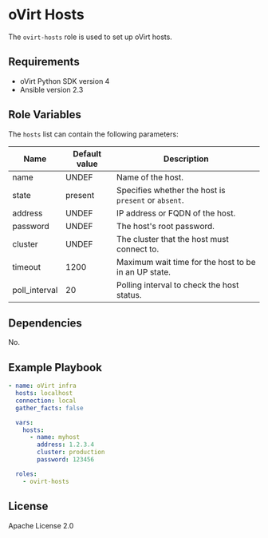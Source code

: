 oVirt Hosts
===========

The `ovirt-hosts` role is used to set up oVirt hosts.

Requirements
------------

 * oVirt Python SDK version 4
 * Ansible version 2.3

Role Variables
--------------

The `hosts` list can contain the following parameters:

| Name          | Default value  | Description                           |
|---------------|----------------|---------------------------------------|
| name          | UNDEF          | Name of the host.                      |
| state         | present        | Specifies whether the host is `present` or `absent`.  |
| address       | UNDEF          | IP address or FQDN of the host.   |
| password      | UNDEF          | The host's root password.             |
| cluster       | UNDEF          | The cluster that the host must connect to.    |
| timeout       | 1200           | Maximum wait time for the host to be in an UP state.  |
| poll_interval | 20             | Polling interval to check the host status. |

Dependencies
------------

No.

Example Playbook
----------------

```yaml
- name: oVirt infra
  hosts: localhost
  connection: local
  gather_facts: false

  vars:
    hosts:
      - name: myhost
        address: 1.2.3.4
        cluster: production
        password: 123456

  roles:
    - ovirt-hosts
```

License
-------

Apache License 2.0
